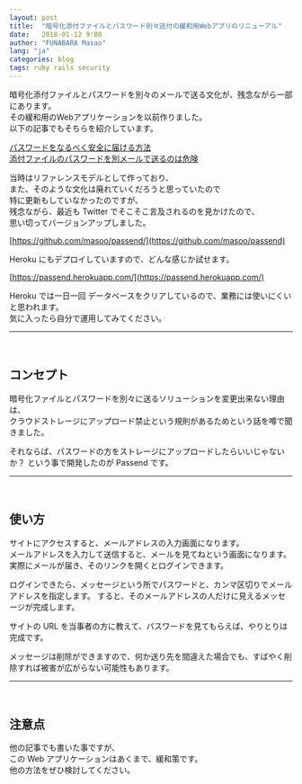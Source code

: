 ```yaml
---
layout: post
title:  "暗号化添付ファイルとパスワード別々送付の緩和用Webアプリのリニューアル"
date:   2018-01-12 9:00
author: "FUNABARA Masao"
lang: "ja"
categories: blog
tags: ruby rails security
---
```


暗号化添付ファイルとパスワードを別々のメールで送る文化が、残念ながら一部にあります。  
その緩和用のWebアプリケーションを以前作りました。  
以下の記事でもそちらを紹介しています。

[パスワードをなるべく安全に届ける方法](/blog/2015/06/10/passend.html)  
[添付ファイルのパスワードを別メールで送るのは危険](/blog/2015/08/28/passend.html)

当時はリファレンスモデルとして作っており、  
また、そのような文化は廃れていくだろうと思っていたので  
特に更新もしていなかったのですが、  
残念ながら、最近も Twitter でそこそこ言及されるのを見かけたので、  
思い切ってバージョンアップしました。

[https://github.com/masoo/passend/](https://github.com/masoo/passend)

Heroku にもデプロイしていますので、どんな感じか試せます。

[https://passend.herokuapp.com/](https://passend.herokuapp.com/)

Heroku では一日一回 データベースをクリアしているので、業務には使いにくいと思われます。  
気に入ったら自分で運用してみてください。

----
<br>

## コンセプト

暗号化ファイルとパスワードを別々に送るソリューションを変更出来ない理由は、  
クラウドストレージにアップロード禁止という規則があるためという話を噂で聞きました。

それならば、パスワードの方をストレージにアップロードしたらいいじゃないか？ という事で開発したのが Passend です。

----
<br>

## 使い方

サイトにアクセスすると、メールアドレスの入力画面になります。  
メールアドレスを入力して送信すると、メールを見てねという画面になります。  
実際にメールが届き、そのリンクを開くとログインできます。

ログインできたら、メッセージという所でパスワードと、カンマ区切りでメールアドレスを指定します。
すると、そのメールアドレスの人だけに見えるメッセージが完成します。

サイトの URL を当事者の方に教えて、パスワードを見てもらえば、やりとりは完成です。

メッセージは削除ができますので、何か送り先を間違えた場合でも、すばやく削除すれば被害が広がらない可能性もあります。

----
<br>

## 注意点

他の記事でも書いた事ですが、  
この Web アプリケーションはあくまで、緩和策です。  
他の方法をぜひ検討してください。
